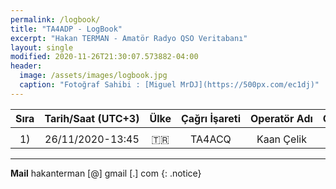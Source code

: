 ```yaml
---
permalink: /logbook/
title: "TA4ADP - LogBook"
excerpt: "Hakan TERMAN - Amatör Radyo QSO Veritabanı"
layout: single
modified: 2020-11-26T21:30:07.573882-04:00
header:
  image: /assets/images/logbook.jpg
  caption: "Fotoğraf Sahibi : [Miguel MrDJ](https://500px.com/ec1dj)"
---
```

<div class="datatable-begin"></div>

|Sıra|Tarih/Saat&nbsp;(UTC+3)|Ülke|Çağrı&nbsp;İşareti|Operatör&nbsp;Adı|Op.Konumu|Mod|Band|Konumum|SWL/HAM|Not         |
|:-: |:-:                    |:-:   |:-:               |:-:              |:-:      |:-:|:-: |:-:    |:-:    |:-:         |
|    |                       |      |                  |                 |         |   |    |       |       |            |
|1)  |26/11/2020-13:45       |:tr:  |TA4ACQ            |Kaan Çelik       |         |SSB|UHF |KM48UM |HAM    |İlk&nbsp;QSO|

<div class="datatable-end"></div>

---
**Mail** hakanterman [@] gmail [.] com
{: .notice}
